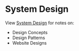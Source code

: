 # System Design

View [System Design](https://schitresh.github.io/system-design) for notes on:
- Design Concepts
- Design Patterns
- Website Designs
